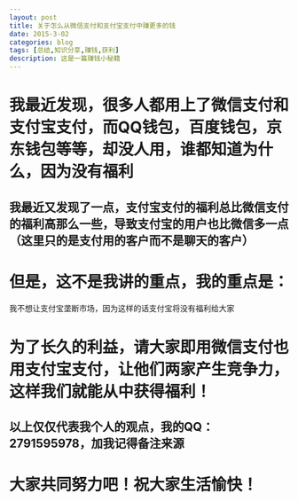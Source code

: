 ```yaml
---
layout: post
title: 关于怎么从微信支付和支付宝支付中赚更多的钱
date: 2015-3-02
categories: blog
tags: [总结,知识分享,赚钱,获利]
description: 这是一篇赚钱小秘籍
---
```


# 我最近发现，很多人都用上了微信支付和支付宝支付，而QQ钱包，百度钱包，京东钱包等等，却没人用，谁都知道为什么，因为没有福利

## 我最近又发现了一点，支付宝支付的福利总比微信支付的福利高那么一些，导致支付宝的用户也比微信多一点（这里只的是支付用的客户而不是聊天的客户）

# 但是，这不是我讲的重点，我的重点是：

我不想让支付宝垄断市场，因为这样的话支付宝将没有福利给大家

# 为了长久的利益，请大家即用微信支付也用支付宝支付，让他们两家产生竞争力，这样我们就能从中获得福利！

## 以上仅仅代表我个人的观点，我的QQ：2791595978，加我记得备注来源

# 大家共同努力吧！祝大家生活愉快！
